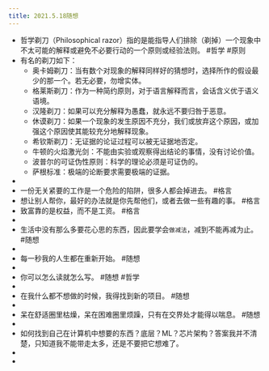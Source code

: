 ```yaml
---
title: 2021.5.18随想
---
```


- 哲学剃刀（Philosophical razor）指的是能指导人们排除（剃掉）一个现象中不太可能的解释或避免不必要行动的一个原则或经验法则。 #哲学 #原则
- 有名的剃刀如下：
	- 奥卡姆剃刀：当有数个对现象的解释同样好的猜想时，选择所作的假设最少的那一个。若无必要，勿增实体。
	- 格莱斯剃刀：作为一种简约原则，对于语言解释而言，会话含义优于语义语境。
	- 汉隆剃刀：如果可以充分解释为愚蠢，就永远不要归咎于恶意。
	- 休谟剃刀：如果一个现象的发生原因不充分，我们或放弃这个原因，或加强这个原因使其能较充分地解释现象。
	- 希钦斯剃刀：无证据的论证过程可以被无证据地否定。
	- 牛顿的火焰激光剑：不能由实验或观察得出结论的事情，没有讨论价值。
	- 波普尔的可证伪性原则：科学的理论必须是可证伪的。
	- 萨根标准：极端的论断要求需要极端的证据。
-
- 一份无关紧要的工作是一个危险的陷阱，很多人都会掉进去。 #格言
- 想让别人帮你，最好的办法就是你先帮他们，或者去做一些有趣的事。 #格言
- 致富靠的是权益，而不是工资。 #格言
-
- 生活中没有那么多要花心思的东西，因此要学会`做减法`，减到不能再减为止。 #随想
-
- 每一秒我的人生都在重新开始。 #随想
-
- 你可以怎么读就怎么写。 #随想 #哲学
-
- 在我什么都不想做的时候，我得找到新的项目。 #随想
-
- 呆在舒适圈里枯燥，呆在困难圈里烦躁，只有在交界处才能得以喘息。 #随想
-
- 如何找到自己在计算机中想要的东西？底层？ML？芯片架构？答案我并不清楚，只知道我不能带走太多，还是不要把它想难了。
-
-